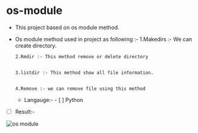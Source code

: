  # os-module
 
- This project based on os module method.
- Os module method used in project as following :-
      1.Makedirs :- We can create directory. 


      2.Rmdir :- This method remove or delete directory


      3.listdir :- This method show all file information. 


      4.Remove :- we can remove file using this method
  
  
  - Langauge:- 
            - [ ] Python  



- [ ] Result:- 

![os module](https://user-images.githubusercontent.com/113135493/191477439-0d8a3368-6406-4f64-a404-11fe82a49465.png)
